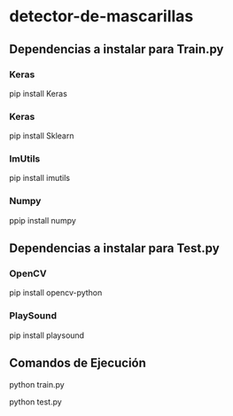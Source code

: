# detector-de-mascarillas

<h2>Dependencias a instalar para Train.py</h2>
<h3>Keras</h3>
<p>pip install Keras</p>
<h3>Keras</h3>
<p>pip install Sklearn</p>
<h3>ImUtils</h3>
<p>pip install imutils</p>
<h3>Numpy</h3>
<p>ppip install numpy</p>


<h2>Dependencias a instalar para Test.py</h2>
<h3>OpenCV</h3>
<p>pip install opencv-python</p>
<h3>PlaySound</h3>
<p>pip install playsound</p>


<h2>Comandos de Ejecución</h2>
<p>python train.py</p>
<p>python test.py</p>
